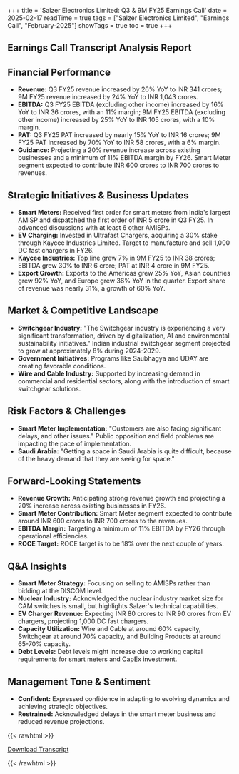 +++
title = 'Salzer Electronics Limited: Q3 & 9M FY25 Earnings Call'
date = 2025-02-17
readTime = true
tags = ["Salzer Electronics Limited", "Earnings Call", "February-2025"]
showTags = true
toc = true
+++



## Earnings Call Transcript Analysis Report
## Financial Performance

*   **Revenue:** Q3 FY25 revenue increased by 26% YoY to INR 341 crores; 9M FY25 revenue increased by 24% YoY to INR 1,043 crores.
*   **EBITDA:** Q3 FY25 EBITDA (excluding other income) increased by 16% YoY to INR 36 crores, with an 11% margin; 9M FY25 EBITDA (excluding other income) increased by 25% YoY to INR 105 crores, with a 10% margin.
*   **PAT:** Q3 FY25 PAT increased by nearly 15% YoY to INR 16 crores; 9M FY25 PAT increased by 70% YoY to INR 58 crores, with a 6% margin.
*   **Guidance:** Projecting a 20% revenue increase across existing businesses and a minimum of 11% EBITDA margin by FY26. Smart Meter segment expected to contribute INR 600 crores to INR 700 crores to revenues.

## Strategic Initiatives & Business Updates

*   **Smart Meters:** Received first order for smart meters from India's largest AMISP and dispatched the first order of INR 5 crore in Q3 FY25. In advanced discussions with at least 6 other AMISPs.
*   **EV Charging:** Invested in Ultrafast Chargers, acquiring a 30% stake through Kaycee Industries Limited. Target to manufacture and sell 1,000 DC fast chargers in FY26.
*   **Kaycee Industries:** Top line grew 7% in 9M FY25 to INR 38 crores; EBITDA grew 30% to INR 6 crore; PAT at INR 4 crore in 9M FY25.
*   **Export Growth:** Exports to the Americas grew 25% YoY, Asian countries grew 92% YoY, and Europe grew 36% YoY in the quarter. Export share of revenue was nearly 31%, a growth of 60% YoY.

## Market & Competitive Landscape

*   **Switchgear Industry:** "The Switchgear industry is experiencing a very significant transformation, driven by digitalization, AI and environmental sustainability initiatives." Indian industrial switchgear segment projected to grow at approximately 8% during 2024-2029.
*   **Government Initiatives:** Programs like Saubhagya and UDAY are creating favorable conditions.
*   **Wire and Cable Industry:** Supported by increasing demand in commercial and residential sectors, along with the introduction of smart switchgear solutions.

## Risk Factors & Challenges

*   **Smart Meter Implementation:** "Customers are also facing significant delays, and other issues." Public opposition and field problems are impacting the pace of implementation.
*   **Saudi Arabia:** "Getting a space in Saudi Arabia is quite difficult, because of the heavy demand that they are seeing for space."

## Forward-Looking Statements

*   **Revenue Growth:** Anticipating strong revenue growth and projecting a 20% increase across existing businesses in FY26.
*   **Smart Meter Contribution:** Smart Meter segment expected to contribute around INR 600 crores to INR 700 crores to the revenues.
*   **EBITDA Margin:** Targeting a minimum of 11% EBITDA by FY26 through operational efficiencies.
*   **ROCE Target:** ROCE target is to be 18% over the next couple of years.

## Q&A Insights

*   **Smart Meter Strategy:** Focusing on selling to AMISPs rather than bidding at the DISCOM level.
*   **Nuclear Industry:** Acknowledged the nuclear industry market size for CAM switches is small, but highlights Salzer's technical capabilities.
*   **EV Charger Revenue:** Expecting INR 80 crores to INR 90 crores from EV chargers, projecting 1,000 DC fast chargers.
*   **Capacity Utilization:** Wire and Cable at around 60% capacity, Switchgear at around 70% capacity, and Building Products at around 65-70% capacity.
*   **Debt Levels:** Debt levels might increase due to working capital requirements for smart meters and CapEx investment.

## Management Tone & Sentiment

*   **Confident:** Expressed confidence in adapting to evolving dynamics and achieving strategic objectives.
*   **Restrained:** Acknowledged delays in the smart meter business and reduced revenue projections.




{{< rawhtml >}}

<div class="button-container">    
    <a href="https://www.bseindia.com/xml-data/corpfiling/AttachHis/ee7ca2f2-4e07-46b5-bdb1-b8411380437a.pdf" target="_blank" class="report-button">
      <i class="fas fa-file-pdf"></i> Download Transcript
    </a>
</div>
    
{{< /rawhtml >}}
